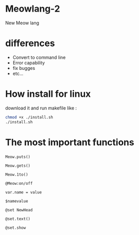 # Meowlang-2
 New Meow lang 
# differences
- Convert to command line
- Error capability
- fix bugges
- etc...
# How install for linux
download it and run makefile like :
```bash
chmod +x ./install.sh
./install.sh
```
# The most important functions
‍‍‍``` Meow.puts() ```

``` Meow.gets() ```

``` Meow.1to() ```

``` @Meow:on/off ```

``` var.name = value ```

``` $namevalue ```

``` @set NewHead ```

``` @set.text() ```

``` @set.show   ```

